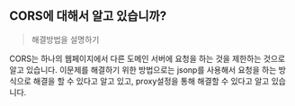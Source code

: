## CORS에 대해서 알고 있습니까?

> 해결방법을 설명하기

CORS는 하나의 웹페이지에서 다른 도메인 서버에 요청을 하는 것을 제한하는 것으로 알고 있습니다. 이문제를 해결하기 위한 방법으로는 jsonp를 사용해서 요청을 하는 방식으로 해결을 할 수 있다고 알고 있고, proxy설정을 통해 해결할 수 있다고 알고 있습니다.